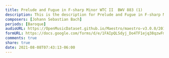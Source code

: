 ```yaml
---
title: Prelude and Fugue in F-sharp Minor WTC II  BWV 883 (1)
description: This is the description for Prelude and Fugue in F-sharp Minor WTC II  BWV 883 by Johann Sebastian Bach
composers: [Johann Sebastian Bach]
periods: [Baroque]
audioURL: https://OpenMusicDataset.github.io/Maestro/maestro-v3.0.0/2015/MIDI-Unprocessed_R1_D1-9-12_mid--AUDIO-from_mp3_10_R1_2015_wav--1.midi
formURL: https://docs.google.com/forms/d/e/1FAIpQLSdyj_Do4TF1ejq38qzwFm0Urr5hTBq04EkrUTvuiCffuxa9ZA/viewform
comments: true
share: true
date: 2021-08-08T07:43:13-06:00
---
```

